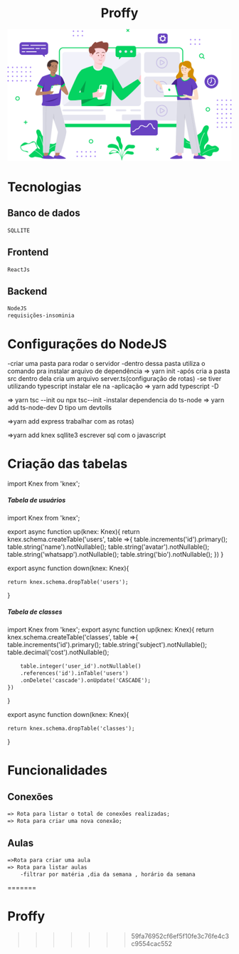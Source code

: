 
<!DOCTYPE html>
<html lang="en">
<head>
<meta charset="UTF-8">
<meta name="viewport" content="width=device-width, initial-scale=1.0">
<meta http-equiv="X-UA-Compatible" content="ie=edge">
<meta name="Description" content="Enter your description here"/>
<link rel="stylesheet" href="https://cdnjs.cloudflare.com/ajax/libs/twitter-bootstrap/4.5.0/css/bootstrap.min.css">
<link rel="stylesheet" href="https://cdnjs.cloudflare.com/ajax/libs/font-awesome/5.14.0/css/all.min.css">
<link rel="stylesheet" href="assets/css/style.css">

</head>
<body>
 
  <div id="teste" class="d-flex justify-content-center">
   
   <center><h1>Proffy</h1></center>
   <center><img  src="src/assets/images/landing.svg"></img></center>
    
  </div>

# Tecnologias

## Banco de dados
    SQLLITE
## Frontend
    ReactJs
## Backend
    NodeJS 
    requisições-insominia 

# Configurações do NodeJS
-criar uma pasta para rodar o servidor
-dentro dessa pasta utiliza o comando pra instalar arquivo de dependência 
=> yarn init
-após cria a pasta src dentro dela cria um arquivo server.ts(configuração de rotas)
-se tiver utilizando typescript instalar ele na 
-aplicação
=> yarn add typescript -D

=> yarn tsc --init ou npx tsc--init
-instalar dependencia do ts-node
=> yarn add ts-node-dev D 
   tipo um devtolls
   
=>yarn add express
  trabalhar com as rotas)

=>yarn add knex sqllite3
  escrever sql com o javascript

# Criação das tabelas
 import Knex from 'knex';

<h5>Tabela de usuários</h5>

import Knex from 'knex';

export async function up(knex: Knex){
    return knex.schema.createTable('users', table =>{
        table.increments('id').primary();
        table.string('name').notNullable();
        table.string('avatar').notNullable();
        table.string('whatsapp').notNullable();
        table.string('bio').notNullable();
    })
}

export async function down(knex: Knex){

    return knex.schema.dropTable('users');
}

<h5>Tabela de classes</h5>

import Knex from 'knex';
export async function up(knex: Knex){
    return knex.schema.createTable('classes', table =>{
        table.increments('id').primary();
        table.string('subject').notNullable();
        table.decimal('cost').notNullable();
        
        table.integer('user_id').notNullable()
        .references('id').inTable('users')
        .onDelete('cascade').onUpdate('CASCADE');
    })
}

export async function down(knex: Knex){

    return knex.schema.dropTable('classes');
}


# Funcionalidades
## Conexões
    => Rota para listar o total de conexões realizadas;
    => Rota para criar uma nova conexão;


## Aulas
    =>Rota para criar uma aula
    => Rota para listar aulas
        -filtrar por matéria ,dia da semana , horário da semana
</body>
</html>

=======
# Proffy
>>>>>>> 59fa76952cf6ef5f10fe3c76fe4c3c9554cac552

